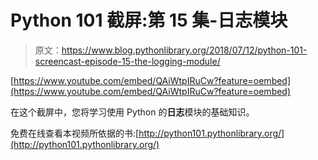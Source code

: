 # Python 101 截屏:第 15 集-日志模块

> 原文：<https://www.blog.pythonlibrary.org/2018/07/12/python-101-screencast-episode-15-the-logging-module/>

[https://www.youtube.com/embed/QAiWtpIRuCw?feature=oembed](https://www.youtube.com/embed/QAiWtpIRuCw?feature=oembed)

在这个截屏中，您将学习使用 Python 的**日志**模块的基础知识。

免费在线查看本视频所依据的书:[http://python101.pythonlibrary.org/](http://python101.pythonlibrary.org/)